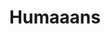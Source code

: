 ---
title: Humaaans
description: "Mix-&-match illustrations of people with a design library."
link: http://www.humaaans.com
tags:
- Free
preview: humaaans.png
category: 
- Illustration
site: Humaaans
type: Resource
resource-type: _resource-types/illustrations.md
---